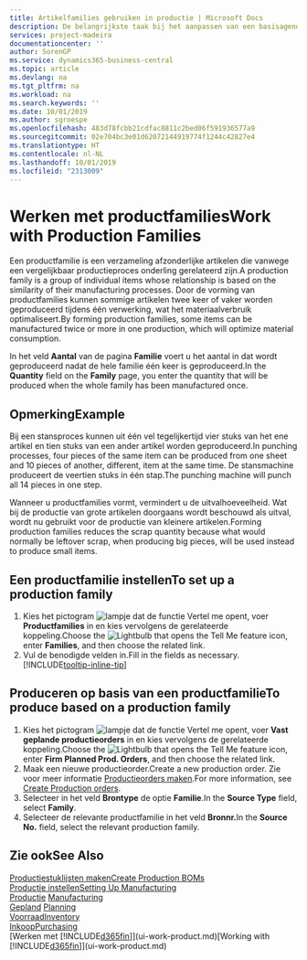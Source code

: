 ```yaml
---
title: Artikelfamilies gebruiken in productie | Microsoft Docs
description: De belangrijkste taak bij het aanpassen van een basisagenda voor uw bedrijf of voor een van uw zakelijke partners is het invoeren van wijzigingen in de statuswaarden Werkdag en Vrije dag.
services: project-madeira
documentationcenter: ''
author: SorenGP
ms.service: dynamics365-business-central
ms.topic: article
ms.devlang: na
ms.tgt_pltfrm: na
ms.workload: na
ms.search.keywords: ''
ms.date: 10/01/2019
ms.author: sgroespe
ms.openlocfilehash: 483d78fcbb21cdfac8811c2bed06f591936577a9
ms.sourcegitcommit: 02e704bc3e01d62072144919774f1244c42827e4
ms.translationtype: HT
ms.contentlocale: nl-NL
ms.lasthandoff: 10/01/2019
ms.locfileid: "2313009"
---
```

# <a name="work-with-production-families"></a><span data-ttu-id="8fea6-103">Werken met productfamilies</span><span class="sxs-lookup"><span data-stu-id="8fea6-103">Work with Production Families</span></span>
<span data-ttu-id="8fea6-104">Een productfamilie is een verzameling afzonderlijke artikelen die vanwege een vergelijkbaar productieproces onderling gerelateerd zijn.</span><span class="sxs-lookup"><span data-stu-id="8fea6-104">A production family is a group of individual items whose relationship is based on the similarity of their manufacturing processes.</span></span> <span data-ttu-id="8fea6-105">Door de vorming van productfamilies kunnen sommige artikelen twee keer of vaker worden geproduceerd tijdens één verwerking, wat het materiaalverbruik optimaliseert.</span><span class="sxs-lookup"><span data-stu-id="8fea6-105">By forming production families, some items can be manufactured twice or more in one production, which will optimize material consumption.</span></span>

<span data-ttu-id="8fea6-106">In het veld **Aantal** van de pagina **Familie** voert u het aantal in dat wordt geproduceerd nadat de hele familie één keer is geproduceerd.</span><span class="sxs-lookup"><span data-stu-id="8fea6-106">In the **Quantity** field on the **Family** page, you enter the quantity that will be produced when the whole family has been manufactured once.</span></span>

## <a name="example"></a><span data-ttu-id="8fea6-107">Opmerking</span><span class="sxs-lookup"><span data-stu-id="8fea6-107">Example</span></span>
<span data-ttu-id="8fea6-108">Bij een stansproces kunnen uit één vel tegelijkertijd vier stuks van het ene artikel en tien stuks van een ander artikel worden geproduceerd.</span><span class="sxs-lookup"><span data-stu-id="8fea6-108">In punching processes, four pieces of the same item can be produced from one sheet and 10 pieces of another, different, item at the same time.</span></span> <span data-ttu-id="8fea6-109">De stansmachine produceert de veertien stuks in één stap.</span><span class="sxs-lookup"><span data-stu-id="8fea6-109">The punching machine will punch all 14 pieces in one step.</span></span>

<span data-ttu-id="8fea6-110">Wanneer u productfamilies vormt, vermindert u de uitvalhoeveelheid. Wat bij de productie van grote artikelen doorgaans wordt beschouwd als uitval, wordt nu gebruikt voor de productie van kleinere artikelen.</span><span class="sxs-lookup"><span data-stu-id="8fea6-110">Forming production families reduces the scrap quantity because what would normally be leftover scrap, when producing big pieces, will be used instead to produce small items.</span></span>

## <a name="to-set-up-a-production-family"></a><span data-ttu-id="8fea6-111">Een productfamilie instellen</span><span class="sxs-lookup"><span data-stu-id="8fea6-111">To set up a production family</span></span>
1. <span data-ttu-id="8fea6-112">Kies het pictogram ![lampje dat de functie Vertel me opent](media/ui-search/search_small.png "Vertel me wat u wilt doen"), voer **Productfamilies** in en kies vervolgens de gerelateerde koppeling.</span><span class="sxs-lookup"><span data-stu-id="8fea6-112">Choose the ![Lightbulb that opens the Tell Me feature](media/ui-search/search_small.png "Tell me what you want to do") icon, enter **Families**, and then choose the related link.</span></span>
2. <span data-ttu-id="8fea6-113">Vul de benodigde velden in.</span><span class="sxs-lookup"><span data-stu-id="8fea6-113">Fill in the fields as necessary.</span></span> [!INCLUDE[tooltip-inline-tip](includes/tooltip-inline-tip_md.md)]

## <a name="to-produce-based-on-a-production-family"></a><span data-ttu-id="8fea6-114">Produceren op basis van een productfamilie</span><span class="sxs-lookup"><span data-stu-id="8fea6-114">To produce based on a production family</span></span>
1. <span data-ttu-id="8fea6-115">Kies het pictogram ![lampje dat de functie Vertel me opent](media/ui-search/search_small.png "Vertel me wat u wilt doen"), voer **Vast geplande productieorders** in en kies vervolgens de gerelateerde koppeling.</span><span class="sxs-lookup"><span data-stu-id="8fea6-115">Choose the ![Lightbulb that opens the Tell Me feature](media/ui-search/search_small.png "Tell me what you want to do") icon, enter **Firm Planned Prod. Orders**, and then choose the related link.</span></span>
2. <span data-ttu-id="8fea6-116">Maak een nieuwe productieorder.</span><span class="sxs-lookup"><span data-stu-id="8fea6-116">Create a new production order.</span></span> <span data-ttu-id="8fea6-117">Zie voor meer informatie [Productieorders maken](production-how-to-create-production-orders.md).</span><span class="sxs-lookup"><span data-stu-id="8fea6-117">For more information, see [Create Production orders](production-how-to-create-production-orders.md).</span></span>
3. <span data-ttu-id="8fea6-118">Selecteer in het veld **Brontype** de optie **Familie**.</span><span class="sxs-lookup"><span data-stu-id="8fea6-118">In the **Source Type** field, select **Family**.</span></span>  
4. <span data-ttu-id="8fea6-119">Selecteer de relevante productfamilie in het veld **Bronnr.**</span><span class="sxs-lookup"><span data-stu-id="8fea6-119">In the **Source No.** field, select the relevant production family.</span></span>

## <a name="see-also"></a><span data-ttu-id="8fea6-120">Zie ook</span><span class="sxs-lookup"><span data-stu-id="8fea6-120">See Also</span></span>
[<span data-ttu-id="8fea6-121">Productiestuklijsten maken</span><span class="sxs-lookup"><span data-stu-id="8fea6-121">Create Production BOMs</span></span>](production-how-to-create-production-boms.md)  
[<span data-ttu-id="8fea6-122">Productie instellen</span><span class="sxs-lookup"><span data-stu-id="8fea6-122">Setting Up Manufacturing</span></span>](production-configure-production-processes.md)  
<span data-ttu-id="8fea6-123">[Productie](production-manage-manufacturing.md)  </span><span class="sxs-lookup"><span data-stu-id="8fea6-123">[Manufacturing](production-manage-manufacturing.md)  </span></span>  
<span data-ttu-id="8fea6-124">[Gepland](production-planning.md) </span><span class="sxs-lookup"><span data-stu-id="8fea6-124">[Planning](production-planning.md) </span></span>  
[<span data-ttu-id="8fea6-125">Voorraad</span><span class="sxs-lookup"><span data-stu-id="8fea6-125">Inventory</span></span>](inventory-manage-inventory.md)  
[<span data-ttu-id="8fea6-126">Inkoop</span><span class="sxs-lookup"><span data-stu-id="8fea6-126">Purchasing</span></span>](purchasing-manage-purchasing.md)  
<span data-ttu-id="8fea6-127">[Werken met [!INCLUDE[d365fin](includes/d365fin_md.md)]](ui-work-product.md)</span><span class="sxs-lookup"><span data-stu-id="8fea6-127">[Working with [!INCLUDE[d365fin](includes/d365fin_md.md)]](ui-work-product.md)</span></span>
